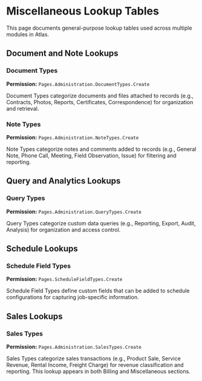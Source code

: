 # Miscellaneous Lookup Tables

This page documents general-purpose lookup tables used across multiple modules in Atlas.


## Document and Note Lookups

### Document Types
**Permission:** `Pages.Administration.DocumentTypes.Create`

Document Types categorize documents and files attached to records (e.g., Contracts, Photos, Reports, Certificates, Correspondence) for organization and retrieval.

### Note Types
**Permission:** `Pages.Administration.NoteTypes.Create`

Note Types categorize notes and comments added to records (e.g., General Note, Phone Call, Meeting, Field Observation, Issue) for filtering and reporting.

## Query and Analytics Lookups

### Query Types
**Permission:** `Pages.Administration.QueryTypes.Create`

Query Types categorize custom data queries (e.g., Reporting, Export, Audit, Analysis) for organization and access control.

## Schedule Lookups

### Schedule Field Types
**Permission:** `Pages.ScheduleFieldTypes.Create`

Schedule Field Types define custom fields that can be added to schedule configurations for capturing job-specific information.

## Sales Lookups

### Sales Types
**Permission:** `Pages.Administration.SalesTypes.Create`

Sales Types categorize sales transactions (e.g., Product Sale, Service Revenue, Rental Income, Freight Charge) for revenue classification and reporting. This lookup appears in both Billing and Miscellaneous sections.

